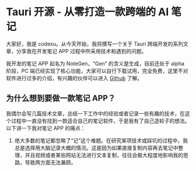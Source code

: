 # Tauri 开源 - 从零打造一款跨端的 AI 笔记

大家好，我是 codexu。从今天开始，我将撰写一个关于 Tauri 跨端开发的系列文章，分享我在开发笔记 APP 过程中所采用技术和遇到的问题。

我开发的笔记 APP 起名为 NoteGen，“Gen” 的含义是生成，目前还处于 alpha 阶段，PC 端已经实现了核心功能，大家可以自行下载试用，完全免费，这里不对软件进行过多的介绍，有兴趣的伙伴可以进入 [Github](https://github.com/codexu/note-gen) 了解。

## 为什么想到要做一款笔记 APP？

我偶尔会写几篇技术文章，总结一下工作中的经验或者记录一些有趣的技术，在这个过程中一直没有找到一款适合自己的笔记软件，于是我有了自己造轮子的想法。以下讲一下我对笔记 APP 的痛点：

1. 绝大多数的笔记都忽略了“记”这个难题。在研究某项技术或踩坑的过程中，我总是选择用大脑记录大概的情况。这是因为如果直接复制内容再去笔记中整理，并且视频或者某些网站无法进行文本复制，往往会极大程度地影响我的思路，导致两方面无法兼顾。
